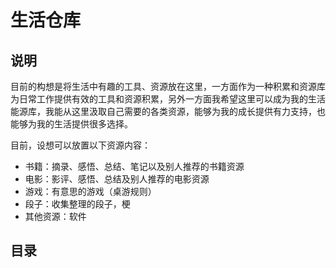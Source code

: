 # 生活仓库

## 说明

目前的构想是将生活中有趣的工具、资源放在这里，一方面作为一种积累和资源库为日常工作提供有效的工具和资源积累，另外一方面我希望这里可以成为我的生活能源库，我能从这里汲取自己需要的各类资源，能够为我的成长提供有力支持，也能够为我的生活提供很多选择。

目前，设想可以放置以下资源内容：

- 书籍：摘录、感悟、总结、笔记以及别人推荐的书籍资源
- 电影：影评、感悟、总结及别人推荐的电影资源
- 游戏：有意思的游戏（桌游规则）
- 段子：收集整理的段子，梗
- 其他资源：软件

## 目录
